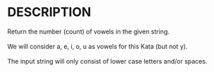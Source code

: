 # DESCRIPTION
Return the number (count) of vowels in the given string.
<br><br>
We will consider a, e, i, o, u as vowels for this Kata (but not y).
<br><br>
The input string will only consist of lower case letters and/or spaces.